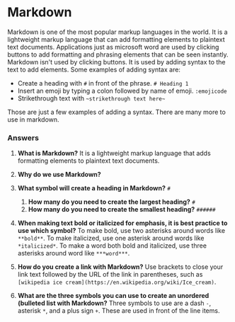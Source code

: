 # Markdown

Markdown is one of the most popular markup languages in the world. It is a lightweight markup language that can add formatting elements to plaintext text documents. Applications just as microsoft word are used by clicking buttons to add formatting and phrasing elements that can be seen instantly. Markdown isn't used by clicking buttons. It is used by adding syntax to the text to add elements. Some examples of adding syntax are: 

- Create a heading with `#` in front of the phrase. `# Heading 1`
- Insert an emoji by typing a colon followed by name of emoji. `:emojicode`
- Strikethrough text with `~strikethrough text here~`

Those are just a few examples of adding a syntax. There are many more to use in markdown. 

### Answers

1. **What is Markdown?** It is a lightweight markup language that adds formatting elements to plaintext text documents. 

2. **Why do we use Markdown?**

3. **What symbol will create a heading in Markdown?** `#`
    1. **How many do you need to create the largest heading?** `#`
    2. **How many do you need to create the smallest heading?** `######`

4. **When making text bold or italicized for emphasis, it is best practice to use which symbol?** To make bold, use two asterisks around words like `**bold**`. To make italicized, use one asterisk around words like `*italicized*`. To make a word both bold and italicized, use three asterisks around word like `***word***`.

5. **How do you create a link with Markdown?** Use brackets to close your link text followed by the URL of the link in parentheses, such as `[wikipedia ice cream](https://en.wikipedia.org/wiki/Ice_cream)`.

6. **What are the three symbols you can use to create an unordered (bulleted list with Markdown?** Three symbols to use are a dash `-`, asterisk `*`, and a plus sign `+`. These are used in front of the line items.
